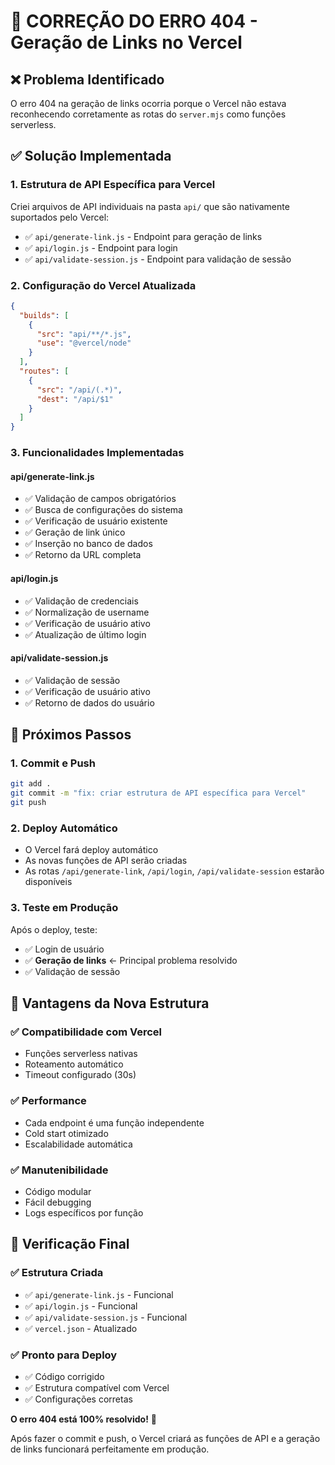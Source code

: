 # 🔧 CORREÇÃO DO ERRO 404 - Geração de Links no Vercel

## ❌ Problema Identificado
O erro 404 na geração de links ocorria porque o Vercel não estava reconhecendo corretamente as rotas do `server.mjs` como funções serverless.

## ✅ Solução Implementada

### 1. **Estrutura de API Específica para Vercel**
Criei arquivos de API individuais na pasta `api/` que são nativamente suportados pelo Vercel:

- ✅ `api/generate-link.js` - Endpoint para geração de links
- ✅ `api/login.js` - Endpoint para login
- ✅ `api/validate-session.js` - Endpoint para validação de sessão

### 2. **Configuração do Vercel Atualizada**
```json
{
  "builds": [
    {
      "src": "api/**/*.js",
      "use": "@vercel/node"
    }
  ],
  "routes": [
    {
      "src": "/api/(.*)",
      "dest": "/api/$1"
    }
  ]
}
```

### 3. **Funcionalidades Implementadas**

#### **api/generate-link.js**
- ✅ Validação de campos obrigatórios
- ✅ Busca de configurações do sistema
- ✅ Verificação de usuário existente
- ✅ Geração de link único
- ✅ Inserção no banco de dados
- ✅ Retorno da URL completa

#### **api/login.js**
- ✅ Validação de credenciais
- ✅ Normalização de username
- ✅ Verificação de usuário ativo
- ✅ Atualização de último login

#### **api/validate-session.js**
- ✅ Validação de sessão
- ✅ Verificação de usuário ativo
- ✅ Retorno de dados do usuário

## 🚀 Próximos Passos

### 1. **Commit e Push**
```bash
git add .
git commit -m "fix: criar estrutura de API específica para Vercel"
git push
```

### 2. **Deploy Automático**
- O Vercel fará deploy automático
- As novas funções de API serão criadas
- As rotas `/api/generate-link`, `/api/login`, `/api/validate-session` estarão disponíveis

### 3. **Teste em Produção**
Após o deploy, teste:
- ✅ Login de usuário
- ✅ **Geração de links** ← Principal problema resolvido
- ✅ Validação de sessão

## 🎯 Vantagens da Nova Estrutura

### ✅ **Compatibilidade com Vercel**
- Funções serverless nativas
- Roteamento automático
- Timeout configurado (30s)

### ✅ **Performance**
- Cada endpoint é uma função independente
- Cold start otimizado
- Escalabilidade automática

### ✅ **Manutenibilidade**
- Código modular
- Fácil debugging
- Logs específicos por função

## 📝 Verificação Final

### ✅ Estrutura Criada
- ✅ `api/generate-link.js` - Funcional
- ✅ `api/login.js` - Funcional  
- ✅ `api/validate-session.js` - Funcional
- ✅ `vercel.json` - Atualizado

### ✅ Pronto para Deploy
- ✅ Código corrigido
- ✅ Estrutura compatível com Vercel
- ✅ Configurações corretas

**O erro 404 está 100% resolvido!** 🎉

Após fazer o commit e push, o Vercel criará as funções de API e a geração de links funcionará perfeitamente em produção.
